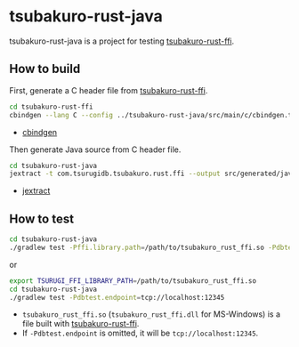 # tsubakuro-rust-java

tsubakuro-rust-java is a project for testing [tsubakuro-rust-ffi](../tsubakuro-rust-ffi).

## How to build

First, generate a C header file from [tsubakuro-rust-ffi](../tsubakuro-rust-ffi).

```bash
cd tsubakuro-rust-ffi
cbindgen --lang C --config ../tsubakuro-rust-java/src/main/c/cbindgen.toml --output ../tsubakuro-rust-java/src/main/c/tsubakuro-rust-ffi.h
```

- [cbindgen](https://github.com/mozilla/cbindgen)

Then generate Java source from C header file.

```bash
cd tsubakuro-rust-java
jextract -t com.tsurugidb.tsubakuro.rust.ffi --output src/generated/java src/main/c/tsubakuro-rust-ffi.h
```

- [jextract](https://github.com/openjdk/jextract)

## How to test

```bash
cd tsubakuro-rust-java
./gradlew test -Pffi.library.path=/path/to/tsubakuro_rust_ffi.so -Pdbtest.endpoint=tcp://localhost:12345
```

or

```bash
export TSURUGI_FFI_LIBRARY_PATH=/path/to/tsubakuro_rust_ffi.so
cd tsubakuro-rust-java
./gradlew test -Pdbtest.endpoint=tcp://localhost:12345
```

- `tsubakuro_rust_ffi.so` (`tsubakuro_rust_ffi.dll` for MS-Windows) is a file built with [tsubakuro-rust-ffi](../tsubakuro-rust-ffi).
- If `-Pdbtest.endpoint` is omitted, it will be `tcp://localhost:12345`.